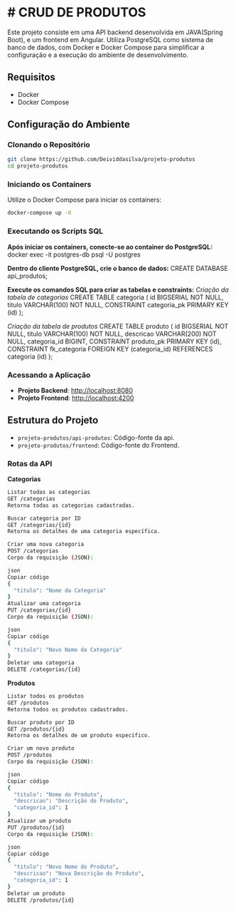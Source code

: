 
# # CRUD DE PRODUTOS
Este projeto consiste em uma API backend desenvolvida em JAVA(Spring Boot), e um frontend em Angular. Utiliza PostgreSQL como sistema de banco de dados, com Docker e Docker Compose para simplificar a configuração e a execução do ambiente de desenvolvimento.

## Requisitos

- Docker
- Docker Compose

## Configuração do Ambiente

### Clonando o Repositório

```bash
git clone https://github.com/Deividdasilva/projeto-produtos
cd projeto-produtos
```

### Iniciando os Containers

Utilize o Docker Compose para iniciar os containers:

```bash
docker-compose up -d
```

### Executando os Scripts SQL

**Após iniciar os containers, conecte-se ao container do PostgreSQL:**
docker exec -it postgres-db psql -U postgres

**Dentro do cliente PostgreSQL, crie o banco de dados:**
CREATE DATABASE api_produtos;

**Execute os comandos SQL para criar as tabelas e constraints:**
*Criação da tabela de categorias*
CREATE TABLE categoria (
    id BIGSERIAL NOT NULL,
    titulo VARCHAR(100) NOT NULL,
    CONSTRAINT categoria_pk PRIMARY KEY (id)
);

*Criação da tabela de produtos*
CREATE TABLE produto (
    id BIGSERIAL NOT NULL,
    titulo VARCHAR(100) NOT NULL,
    descricao VARCHAR(200) NOT NULL,
    categoria_id BIGINT,
    CONSTRAINT produto_pk PRIMARY KEY (id),
    CONSTRAINT fk_categoria FOREIGN KEY (categoria_id) REFERENCES categoria (id)
);

### Acessando a Aplicação

- **Projeto Backend**: [http://localhost:8080](http://localhost:8080)
- **Projeto Frontend**: [http://localhost:4200](http://localhost:4200)

## Estrutura do Projeto

- `projeto-produtos/api-produtos`: Código-fonte da api.
- `projeto-produtos/frontend`: Código-fonte do Frontend.


### Rotas da API

**Categorias**
```bash
Listar todas as categorias
GET /categorias
Retorna todas as categorias cadastradas.

Buscar categoria por ID
GET /categorias/{id}
Retorna os detalhes de uma categoria específica.

Criar uma nova categoria
POST /categorias
Corpo da requisição (JSON):

json
Copiar código
{
  "titulo": "Nome da Categoria"
}
Atualizar uma categoria
PUT /categorias/{id}
Corpo da requisição (JSON):

json
Copiar código
{
  "titulo": "Novo Nome da Categoria"
}
Deletar uma categoria
DELETE /categorias/{id}

```


**Produtos**
```bash
Listar todos os produtos
GET /produtos
Retorna todos os produtos cadastrados.

Buscar produto por ID
GET /produtos/{id}
Retorna os detalhes de um produto específico.

Criar um novo produto
POST /produtos
Corpo da requisição (JSON):

json
Copiar código
{
  "titulo": "Nome do Produto",
  "descricao": "Descrição do Produto",
  "categoria_id": 1
}
Atualizar um produto
PUT /produtos/{id}
Corpo da requisição (JSON):

json
Copiar código
{
  "titulo": "Novo Nome do Produto",
  "descricao": "Nova Descrição do Produto",
  "categoria_id": 1
}
Deletar um produto
DELETE /produtos/{id}

```
